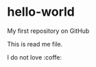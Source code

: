 hello-world
===========

My first repository on GitHub

This is read me file.

I do not love :coffe:
